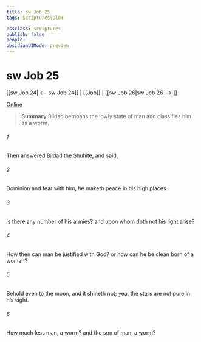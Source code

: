 ```yaml
---
title: sw Job 25
tags: Scriptures\OldT

cssclass: scriptures
publish: false
people:
obsidianUIMode: preview
---
```


# sw Job 25
[[sw Job 24| <-- sw Job 24]] | [[Job]] | [[sw Job 26|sw Job 26 --> ]]

[Online](https://churchofjesuschrist.org/study/scriptures/ot/job/25?lang=eng)

> __Summary__
Bildad bemoans the lowly state of man and classifies him as a worm.

###### 1 
Then answered Bildad the Shuhite, and said,

###### 2 
Dominion and fear  with him, he maketh peace in his high places.

###### 3 
Is there any number of his armies? and upon whom doth not his light arise?

###### 4 
How then can man be justified with God? or how can he be clean  born of a woman?

###### 5 
Behold even to the moon, and it shineth not; yea, the stars are not pure in his sight.

###### 6 
How much less man,  a worm? and the son of man,  a worm?

